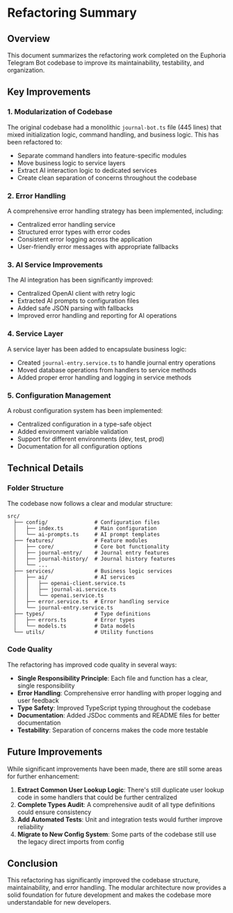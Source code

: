 # Refactoring Summary

## Overview

This document summarizes the refactoring work completed on the Euphoria Telegram Bot codebase to improve its maintainability, testability, and organization.

## Key Improvements

### 1. Modularization of Codebase

The original codebase had a monolithic `journal-bot.ts` file (445 lines) that mixed initialization logic, command handling, and business logic. This has been refactored to:

- Separate command handlers into feature-specific modules
- Move business logic to service layers
- Extract AI interaction logic to dedicated services
- Create clean separation of concerns throughout the codebase

### 2. Error Handling

A comprehensive error handling strategy has been implemented, including:

- Centralized error handling service
- Structured error types with error codes
- Consistent error logging across the application
- User-friendly error messages with appropriate fallbacks

### 3. AI Service Improvements

The AI integration has been significantly improved:

- Centralized OpenAI client with retry logic
- Extracted AI prompts to configuration files
- Added safe JSON parsing with fallbacks
- Improved error handling and reporting for AI operations

### 4. Service Layer

A service layer has been added to encapsulate business logic:

- Created `journal-entry.service.ts` to handle journal entry operations
- Moved database operations from handlers to service methods
- Added proper error handling and logging in service methods

### 5. Configuration Management

A robust configuration system has been implemented:

- Centralized configuration in a type-safe object
- Added environment variable validation
- Support for different environments (dev, test, prod)
- Documentation for all configuration options

## Technical Details

### Folder Structure

The codebase now follows a clear and modular structure:

```
src/
  ├── config/               # Configuration files
  │   ├── index.ts          # Main configuration
  │   └── ai-prompts.ts     # AI prompt templates
  ├── features/             # Feature modules
  │   ├── core/             # Core bot functionality
  │   ├── journal-entry/    # Journal entry features
  │   ├── journal-history/  # Journal history features
  │   └── ...
  ├── services/             # Business logic services
  │   ├── ai/               # AI services
  │   │   ├── openai-client.service.ts
  │   │   ├── journal-ai.service.ts
  │   │   └── openai.service.ts
  │   ├── error.service.ts  # Error handling service
  │   └── journal-entry.service.ts
  ├── types/                # Type definitions
  │   ├── errors.ts         # Error types
  │   └── models.ts         # Data models
  └── utils/                # Utility functions
```

### Code Quality

The refactoring has improved code quality in several ways:

- **Single Responsibility Principle**: Each file and function has a clear, single responsibility
- **Error Handling**: Comprehensive error handling with proper logging and user feedback
- **Type Safety**: Improved TypeScript typing throughout the codebase
- **Documentation**: Added JSDoc comments and README files for better documentation
- **Testability**: Separation of concerns makes the code more testable

## Future Improvements

While significant improvements have been made, there are still some areas for further enhancement:

1. **Extract Common User Lookup Logic**: There's still duplicate user lookup code in some handlers that could be further centralized
2. **Complete Types Audit**: A comprehensive audit of all type definitions could ensure consistency
3. **Add Automated Tests**: Unit and integration tests would further improve reliability
4. **Migrate to New Config System**: Some parts of the codebase still use the legacy direct imports from config

## Conclusion

This refactoring has significantly improved the codebase structure, maintainability, and error handling. The modular architecture now provides a solid foundation for future development and makes the codebase more understandable for new developers. 
